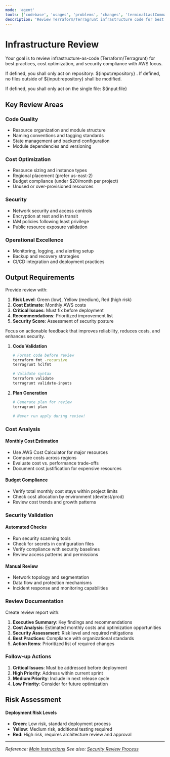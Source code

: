 ```yaml
---
mode: 'agent'
tools: ['codebase', 'usages', 'problems', 'changes', 'terminalLastCommand', 'githubRepo', 'editFiles', 'runCommands', 'get_syntax_docs', 'mermaid-diagram-validator', 'mermaid-diagram-preview']
description: 'Review Terraform/Terragrunt infrastructure code for best practices, cost optimization, and security'
---
```


# Infrastructure Review

Your goal is to review infrastructure-as-code (Terraform/Terragrunt) for best practices,
cost optimization, and security compliance with AWS focus.

If defined, you shall only act on repository: ${input:repository} . If defined, no files
outside of ${input:repository} shall be modified.

If defined, you shall only act on the single file: ${input:file}

## Key Review Areas

### Code Quality
- Resource organization and module structure
- Naming conventions and tagging standards
- State management and backend configuration
- Module dependencies and versioning

### Cost Optimization
- Resource sizing and instance types
- Regional placement (prefer us-east-2)
- Budget compliance (under $20/month per project)
- Unused or over-provisioned resources

### Security
- Network security and access controls
- Encryption at rest and in transit
- IAM policies following least privilege
- Public resource exposure validation

### Operational Excellence
- Monitoring, logging, and alerting setup
- Backup and recovery strategies
- CI/CD integration and deployment practices

## Output Requirements

Provide review with:
1. **Risk Level**: Green (low), Yellow (medium), Red (high risk)
2. **Cost Estimate**: Monthly AWS costs
3. **Critical Issues**: Must fix before deployment
4. **Recommendations**: Prioritized improvement list
5. **Security Score**: Assessment of security posture

Focus on actionable feedback that improves reliability, reduces costs, and enhances security.

1. **Code Validation**
   ```bash
   # Format code before review
   terraform fmt -recursive
   terragrunt hclfmt

   # Validate syntax
   terraform validate
   terragrunt validate-inputs
   ```

2. **Plan Generation**
   ```bash
   # Generate plan for review
   terragrunt plan

   # Never run apply during review!
   ```

### Cost Analysis

#### Monthly Cost Estimation
- Use AWS Cost Calculator for major resources
- Compare costs across regions
- Evaluate cost vs. performance trade-offs
- Document cost justification for expensive resources

#### Budget Compliance
- Verify total monthly cost stays within project limits
- Check cost allocation by environment (dev/test/prod)
- Review cost trends and growth patterns

### Security Validation

#### Automated Checks
- Run security scanning tools
- Check for secrets in configuration files
- Verify compliance with security baselines
- Review access patterns and permissions

#### Manual Review
- Network topology and segmentation
- Data flow and protection mechanisms
- Incident response and monitoring capabilities

### Review Documentation

Create review report with:

1. **Executive Summary**: Key findings and recommendations
2. **Cost Analysis**: Estimated monthly costs and optimization opportunities
3. **Security Assessment**: Risk level and required mitigations
4. **Best Practices**: Compliance with organizational standards
5. **Action Items**: Prioritized list of required changes

### Follow-up Actions

1. **Critical Issues**: Must be addressed before deployment
2. **High Priority**: Address within current sprint
3. **Medium Priority**: Include in next release cycle
4. **Low Priority**: Consider for future optimization


## Risk Assessment

#### Deployment Risk Levels
- **Green**: Low risk, standard deployment process
- **Yellow**: Medium risk, additional testing required
- **Red**: High risk, requires architecture review and approval

---

*Reference: [Main Instructions](../copilot-instructions.md)*
*See also: [Security Review Process](security-review.prompt.md)*
